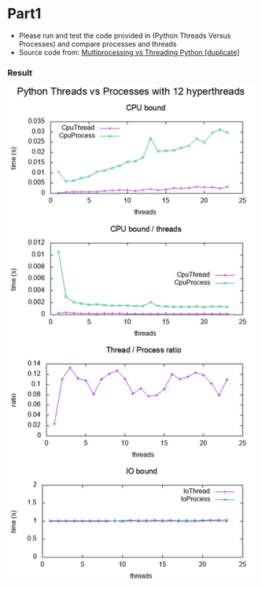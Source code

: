 # Part1
* Please run and test the code provided in (Python Threads Versus Processes) and  compare processes and threads
* Source code from: [Multiprocessing vs Threading Python [duplicate]
](https://stackoverflow.com/questions/3044580/multiprocessing-vs-threading-python)
### Result
![processVsthread](/part1/thread_cpu_bound.tmp.png)
